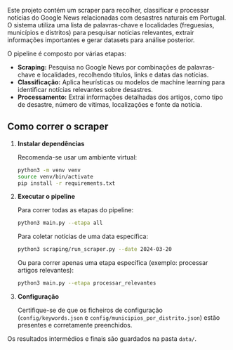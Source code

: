 Este projeto contém um scraper para recolher, classificar e processar notícias do Google News relacionadas com desastres naturais em Portugal. O sistema utiliza uma lista de palavras-chave e localidades (freguesias, municípios e distritos) para pesquisar notícias relevantes, extrair informações importantes e gerar datasets para análise posterior.

O pipeline é composto por várias etapas:
- **Scraping:** Pesquisa no Google News por combinações de palavras-chave e localidades, recolhendo títulos, links e datas das notícias.
- **Classificação:** Aplica heurísticas ou modelos de machine learning para identificar notícias relevantes sobre desastres.
- **Processamento:** Extrai informações detalhadas dos artigos, como tipo de desastre, número de vítimas, localizações e fonte da notícia.

## Como correr o scraper

1. **Instalar dependências**
   
   Recomenda-se usar um ambiente virtual:
   ```bash
   python3 -m venv venv
   source venv/bin/activate
   pip install -r requirements.txt
   ```

2. **Executar o pipeline**
   
   Para correr todas as etapas do pipeline:
   ```bash
   python3 main.py --etapa all
   ```

   Para coletar notícias de uma data específica:
   ```bash
   python3 scraping/run_scraper.py --date 2024-03-20
   ```

   Ou para correr apenas uma etapa específica (exemplo: processar artigos relevantes):
   ```bash
   python3 main.py --etapa processar_relevantes
   ```

3. **Configuração**
   
   Certifique-se de que os ficheiros de configuração (`config/keywords.json` e `config/municipios_por_distrito.json`) estão presentes e corretamente preenchidos.

Os resultados intermédios e finais são guardados na pasta `data/`.
